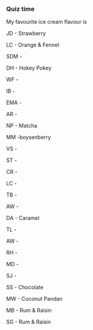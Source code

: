 ### Quiz time

My favourite ice cream flavour is

JD - Strawberry

LC - Orange & Fennel

SDM - 

DH - Hokey Pokey

WF -

IB -

EMA -

AR -

NP - Matcha

MM -boysenberry

VS -

ST -

CR -

LC - 

TB -

AW - 

DA - Caramel

TL -

AW -

RH -

MD -

SJ -

SS - Chocolate

MW - Coconut Pandan

MB - Rum & Raisin

SG - Rum & Raisin

